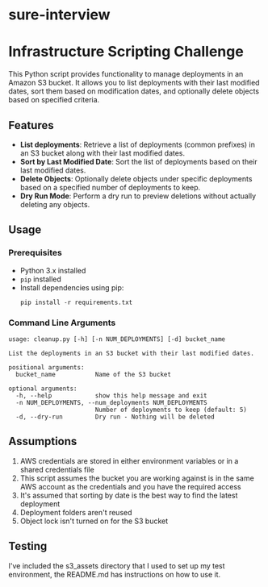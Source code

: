 # sure-interview
# Infrastructure Scripting Challenge

This Python script provides functionality to manage deployments in an Amazon S3 bucket. It allows you to list deployments with their last modified dates, sort them based on modification dates, and optionally delete objects based on specified criteria.

## Features

- **List deployments**: Retrieve a list of deployments (common prefixes) in an S3 bucket along with their last modified dates.
- **Sort by Last Modified Date**: Sort the list of deployments based on their last modified dates.
- **Delete Objects**: Optionally delete objects under specific deployments based on a specified number of deployments to keep.
- **Dry Run Mode**: Perform a dry run to preview deletions without actually deleting any objects.

## Usage

### Prerequisites

- Python 3.x installed
- `pip` installed
- Install dependencies using pip:
    ```
    pip install -r requirements.txt
    ```

### Command Line Arguments

```
usage: cleanup.py [-h] [-n NUM_DEPLOYMENTS] [-d] bucket_name

List the deployments in an S3 bucket with their last modified dates.

positional arguments:
  bucket_name           Name of the S3 bucket

optional arguments:
  -h, --help            show this help message and exit
  -n NUM_DEPLOYMENTS, --num_deployments NUM_DEPLOYMENTS
                        Number of deployments to keep (default: 5)
  -d, --dry-run         Dry run - Nothing will be deleted
```

## Assumptions

1. AWS credentials are stored in either environment variables or in a shared credentials file
2. This script assumes the bucket you are working against is in the same AWS account as the credentials and you have the required access
3. It's assumed that sorting by date is the best way to find the latest deployment
4. Deployment folders aren't reused
5. Object lock isn't turned on for the S3 bucket


## Testing

I've included the s3_assets directory that I used to set up my test environment, the README.md has instructions on how to use it.